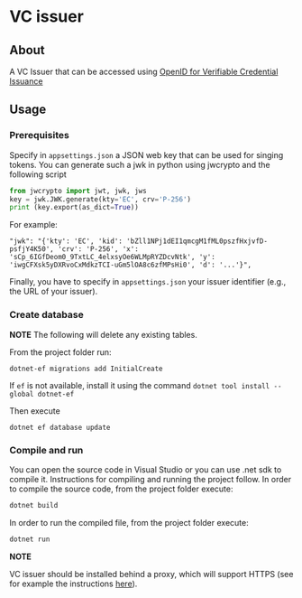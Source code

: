 # VC issuer
## About
A VC Issuer that can be accessed using [OpenID for Verifiable Credential Issuance](https://openid.net/specs/openid-4-verifiable-credential-issuance-1_0.html)

## Usage

### Prerequisites
Specify in `appsettings.json` a JSON web key that can
be used for singing tokens. You can generate such a jwk in python using jwcrypto
and the following script

```python
from jwcrypto import jwt, jwk, jws
key = jwk.JWK.generate(kty='EC', crv='P-256')
print (key.export(as_dict=True))
```
For example:

```
"jwk": "{'kty': 'EC', 'kid': 'bZll1NPj1dEI1qmcgM1fML0pszfHxjvfD-psfjY4K50', 'crv': 'P-256', 'x': 'sCp_6IGfDeom0_9TxtLC_4elxsyOe6WLMpRYZDcvNtk', 'y': 'iwgCFXsk5yDXRvoCxMdkzTCI-uGm5lOA8c6zfMPsHi0', 'd': '...'}",
```

Finally, you have to specify in `appsettings.json` your issuer identifier (e.g., the
URL of your issuer).

### Create database

**NOTE** The following will delete any existing tables.

From the project folder run:

```
dotnet-ef migrations add InitialCreate
```

If `ef` is not available, install it using  the command `dotnet tool install --global dotnet-ef`

Then execute

```
dotnet ef database update
```



### Compile and run
You can open the source code in Visual Studio or you can use .net sdk to compile it.
Instructions for compiling and running the project follow. In order to compile
the source code, from the project folder execute:

```bash
dotnet build
```

In order to run the compiled file, from the project folder execute:

```bash
dotnet run
```


**ΝΟΤΕ**

VC issuer should be installed behind a proxy, which will support HTTPS (see
for example the instructions [here](https://docs.microsoft.com/en-us/aspnet/core/host-and-deploy/linux-apache)).
